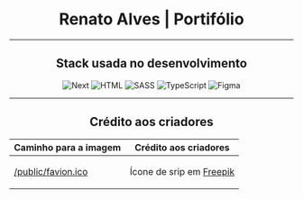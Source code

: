 <div align="center">
  <h1>Renato Alves | Portifólio</h1>
  <hr />

  <h2>Stack usada no desenvolvimento</h2>
  <div>
    <img src="https://skillicons.dev/icons?i=next" title="Next" />
    <img src="https://skillicons.dev/icons?i=html" title="HTML" />
    <img src="https://skillicons.dev/icons?i=sass" title="SASS" />
    <img src="https://skillicons.dev/icons?i=ts" title="TypeScript" />
    <img src="https://skillicons.dev/icons?i=figma" title="Figma" />
  </div>
  <hr/>

  <h2>Crédito aos criadores</h2>
  
  Caminho para a imagem | Crédito aos criadores
  --- | ---
  <a target="_blank" rel="noopener" href="https://br.freepik.com/icone/cafe_1269075">/public/favion.ico</a> | <p>Ícone de srip em <a target="_blank" rel="noopener" href="https://br.freepik.com/icone/cafe_1269075">Freepik</a></p>
</div>
